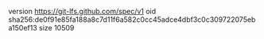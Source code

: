 version https://git-lfs.github.com/spec/v1
oid sha256:de0f91e85fa188a8c7d11f6a582c0cc45adce4dbf3c0c309722075eba150ef13
size 10509
